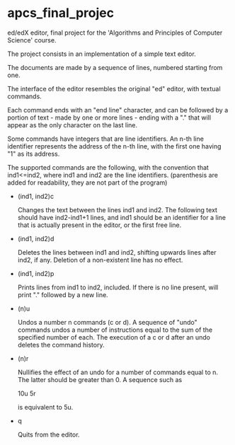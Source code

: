 # apcs_final_projec

ed/edX editor, final project for the 'Algorithms and Principles of Computer Science' course. 

The project consists in an implementation of a simple text editor.

The documents are made by a sequence of lines, numbered starting from one. 

The interface of the editor resembles the original "ed" editor, with textual commands.

Each command ends with an "end line" character, and can be followed by a portion of text - made by one or more lines - ending with a "." that will appear as the only character on the last line.

Some commands have integers that are line identifiers. An n-th line identifier represents the address of the n-th line, with the first one having "1" as its address.

The supported commands are the following, with the convention that ind1<=ind2, where ind1 and ind2 are the line identifiers. 
(parenthesis are added for readability, they are not part of the program)



-  (ind1, ind2)c

    Changes the text between the lines ind1 and ind2. The following text should have ind2-ind1+1 lines, and ind1 should be an identifier for a line that is actually present in the editor, or the first free line.
    
    
-  (ind1, ind2)d

    Deletes the lines between ind1 and ind2, shifting upwards lines after ind2, if any. Deletion of a non-existent line has no effect.
   
   
-  (ind1, ind2)p

    Prints lines from ind1 to ind2, included. If there is no line present, will print "." followed by a new line.
  
  
-   (n)u


    Undos a number n commands (c or d). A sequence of "undo" commands undos a number of instructions equal to the sum of the specified number of each. The execution of a c or d after an undo deletes the command history.
    
    
-   (n)r

    Nullifies the effect of an undo for a number of commands equal to n. The latter should be greater than 0. 
    A sequence such as 
    
    10u
    5r
    
    is equivalent to 5u.
  
  
  
-   q

    Quits from the editor. 
    
 
